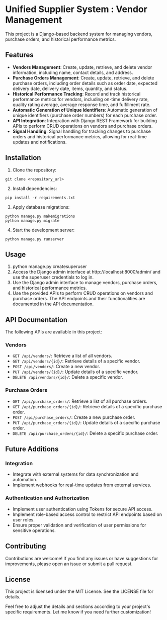 # Unified Supplier System : Vendor Management

This project is a Django-based backend system for managing vendors, purchase orders, and historical performance metrics.

## Features

- **Vendors Management**: Create, update, retrieve, and delete vendor information, including name, contact details, and address.
- **Purchase Orders Management**: Create, update, retrieve, and delete purchase orders, including order details such as order date, expected delivery date, delivery date, items, quantity, and status.
- **Historical Performance Tracking**: Record and track historical performance metrics for vendors, including on-time delivery rate, quality rating average, average response time, and fulfillment rate.
- **Automatic Generation of Unique Identifiers**: Automatic generation of unique identifiers (purchase order numbers) for each purchase order.
- **API Integration**: Integration with Django REST Framework for building APIs to perform CRUD operations on vendors and purchase orders.
- **Signal Handling**: Signal handling for tracking changes to purchase orders and historical performance metrics, allowing for real-time updates and notifications.

## Installation

1. Clone the repository:

  ```shell
  git clone <repository_url>
  ```

2. Install dependencies:

  ```shell
  pip install -r requirements.txt
  ```

3. Apply database migrations:

  ```shell
  python manage.py makemigrations
  python manage.py migrate
  ```


4. Start the development server:

  ```shell
  python manage.py runserver
  ```

## Usage
1. python manage.py createsuperuser
2. Access the Django admin interface at http://localhost:8000/admin/ and use the superuser credentials to log in.
3. Use the Django admin interface to manage vendors, purchase orders, and historical performance metrics.
4. Use the provided APIs to perform CRUD operations on vendors and purchase orders. The API endpoints and their functionalities are documented in the API documentation.

## API Documentation

The following APIs are available in this project:

### Vendors

- `GET /api/vendors/`: Retrieve a list of all vendors.
- `GET /api/vendors/{id}/`: Retrieve details of a specific vendor.
- `POST /api/vendors/`: Create a new vendor.
- `PUT /api/vendors/{id}/`: Update details of a specific vendor.
- `DELETE /api/vendors/{id}/`: Delete a specific vendor.

### Purchase Orders

- `GET /api/purchase_orders/`: Retrieve a list of all purchase orders.
- `GET /api/purchase_orders/{id}/`: Retrieve details of a specific purchase order.
- `POST /api/purchase_orders/`: Create a new purchase order.
- `PUT /api/purchase_orders/{id}/`: Update details of a specific purchase order.
- `DELETE /api/purchase_orders/{id}/`: Delete a specific purchase order.

## Future Additions

### Integration

- Integrate with external systems for data synchronization and automation.
- Implement webhooks for real-time updates from external services.

### Authentication and Authorization

- Implement user authentication using Tokens for secure API access.
- Implement role-based access control to restrict API endpoints based on user roles.
- Ensure proper validation and verification of user permissions for sensitive operations.

## Contributing
Contributions are welcome! If you find any issues or have suggestions for improvements, please open an issue or submit a pull request.

## License
This project is licensed under the MIT License. See the LICENSE file for details.

Feel free to adjust the details and sections according to your project's specific requirements. Let me know if you need further customization!
